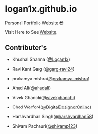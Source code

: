 # logan1x.github.io
Personal Portfolio Website.😎

Visit Here to See [Website](https://logan1x.github.io).

## Contributer's

- Khushal Sharma ([@Logan1x](https://github.com/Logan1x))

- Ravi Kant Garg ([@garg-ravi24](https://github.com/garg-ravi24))

- prakamya mishra([@prakamya-mishra](https://github.com/prakamya-mishra))

- Ahad Ali([@ahadali](https://github.com/ahadali))

- Vivek Ghanchi([@vivekghanchi](https://github.com/vivekghanchi))

- Chad Warford([@DigitalDesignerOnline](https://github.com/DigitalDesignerOnline))

- Harshvardhan Singh([@harshvardhan58](https://github.com/harshvardhan58))

- Shivam Pachauri([@shivamp123](https://github.com/shivamp123))


